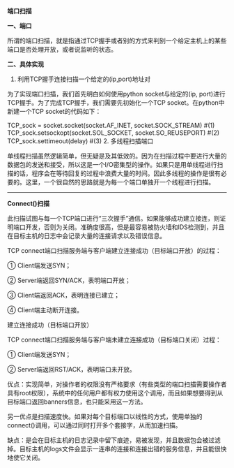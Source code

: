 **端口扫描**

**一、端口**

 所谓的端口扫描，就是指通过TCP握手或者别的方式来判别一个给定主机上的某些端口是否处理开放，或者说监听的状态。
 
**二、具体实现**

1. 利用TCP握手连接扫描一个给定的(ip,port)地址对

为了实现端口扫描，我们首先明白如何使用python socket与给定的(ip, port)进行TCP握手。为了完成TCP握手，我们需要先初始化一个TCP socket。在python中新建一个TCP socket的代码如下：

TCP_sock = socket.socket(socket.AF_INET, socket.SOCK_STREAM) #(1)
TCP_sock.setsockopt(socket.SOL_SOCKET, socket.SO_REUSEPORT) #(2)
TCP_sock.settimeout(delay) #(3)
2. 多线程扫描端口

单线程扫描虽然逻辑简单，但无疑是及其低效的。因为在扫描过程中要进行大量的数据包的发送和接受，所以这是一个I/O密集型的操作。如果只是用单线程进行扫描的话，程序会在等待回复的过程中浪费大量的时间。因此多线程的操作是很有必要的。这里，一个很自然的思路就是为每一个端口单独开一个线程进行扫描。

---


**Connect()扫描**

此扫描试图与每一个TCP端口进行“三次握手”通信。如果能够成功建立接连，则证明端口开发，否则为关闭。准确度很高，但是最容易被防火墙和IDS检测到，并且在目标主机的日志中会记录大量的连接请求以及错误信息。

TCP connect端口扫描服务端与客户端建立连接成功（目标端口开放）的过程：

① Client端发送SYN；

② Server端返回SYN/ACK，表明端口开放；

③ Client端返回ACK，表明连接已建立；

④ Client端主动断开连接。

建立连接成功（目标端口开放）

TCP connect端口扫描服务端与客户端未建立连接成功（目标端口关闭）过程：

① Client端发送SYN；

② Server端返回RST/ACK，表明端口未开放。

优点：实现简单，对操作者的权限没有严格要求（有些类型的端口扫描需要操作者具有root权限），系统中的任何用户都有权力使用这个调用，而且如果想要得到从目标端口返回banners信息，也只能采用这一方法。

另一优点是扫描速度快。如果对每个目标端口以线性的方式，使用单独的connect()调用，可以通过同时打开多个套接字，从而加速扫描。

缺点：是会在目标主机的日志记录中留下痕迹，易被发现，并且数据包会被过滤掉。目标主机的logs文件会显示一连串的连接和连接出错的服务信息，并且能很快地使它关闭。




